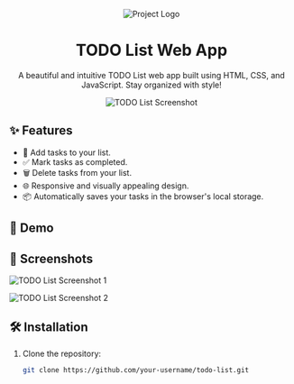 <!-- Add your project title -->
<p align="center">
  <img src="[your-logo.png](https://github.com/UzairShekhani/TODO-list/blob/main/icon.png)" alt="Project Logo">
</p>

<h1 align="center">TODO List Web App</h1>

<p align="center">
  A beautiful and intuitive TODO List web app built using HTML, CSS, and JavaScript. Stay organized with style!
</p>

<p align="center">
  <img src="screenshot.png" alt="TODO List Screenshot">
</p>

## ✨ Features

- 📝 Add tasks to your list.
- ✅ Mark tasks as completed.
- 🗑️ Delete tasks from your list.
- 🌐 Responsive and visually appealing design.
- 📦 Automatically saves your tasks in the browser's local storage.

## 🚀 Demo


## 📸 Screenshots

![TODO List Screenshot 1](screenshot1.png)

![TODO List Screenshot 2](screenshot2.png)

## 🛠️ Installation

1. Clone the repository:

   ```bash
   git clone https://github.com/your-username/todo-list.git
